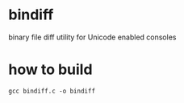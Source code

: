 # bindiff
binary file diff utility for Unicode enabled consoles

# how to build

`gcc bindiff.c -o bindiff`
